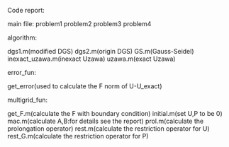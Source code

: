 Code report:

main file:
problem1
problem2
problem3
problem4

algorithm:

dgs1.m(modified DGS)
dgs2.m(origin DGS)
GS.m(Gauss-Seidel)
inexact_uzawa.m(inexact Uzawa)
uzawa.m(exact Uzawa)

error_fun:

get_error(used to calculate the F norm of U-U_exact)

multigrid_fun:

get_F.m(calculate the F with boundary condition)
initial.m(set U,P to be 0)
mac.m(calculate A,B:for details see the report)
prol.m(calculate the prolongation operator)
rest.m(calculate the restriction operator for U)
rest_G.m(calculate the restriction operator for P)

